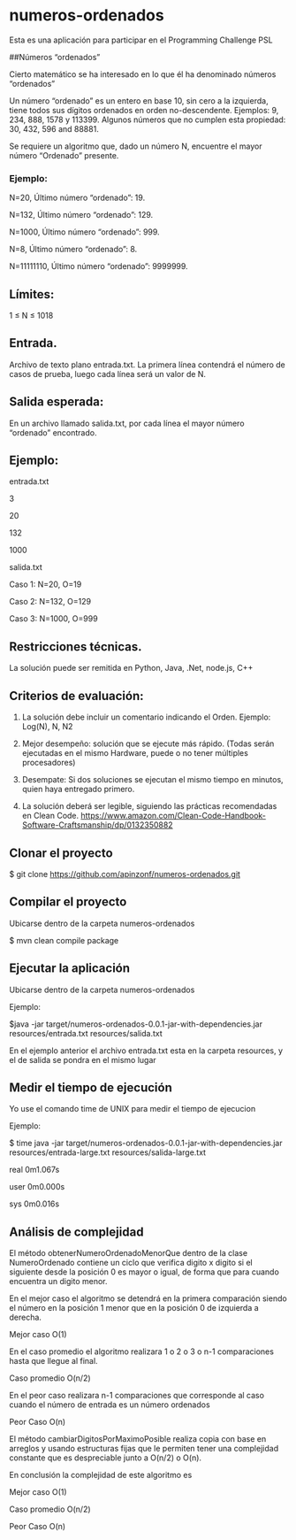 # numeros-ordenados

Esta es una aplicación para participar en el Programming Challenge PSL

##Números “ordenados”

Cierto matemático se ha interesado en lo que él ha denominado números “ordenados”

Un número “ordenado” es un entero en base 10, sin cero a la izquierda, tiene todos sus dígitos ordenados en orden no-descendente. Ejemplos: 9, 234, 888, 1578  y 113399. Algunos números que no cumplen esta propiedad: 30, 432, 596 and 88881.

Se requiere un algoritmo que, dado un número N, encuentre el mayor número “Ordenado” presente.

### Ejemplo: 

N=20, Último número “ordenado”: 19.

N=132, Último número “ordenado”: 129.

N=1000, Último número “ordenado”: 999.

N=8, Último número “ordenado”: 8.

N=11111110, Último número “ordenado”: 9999999.

## Límites:

1 ≤ N ≤ 1018

## Entrada.

Archivo de texto plano entrada.txt. La primera línea contendrá el número de casos de prueba, luego cada línea será un valor de N.

## Salida esperada:

En un archivo llamado salida.txt, por cada línea el mayor número “ordenado” encontrado.

## Ejemplo: 

entrada.txt

3

20

132

1000

salida.txt

Caso 1: N=20, O=19

Caso 2: N=132, O=129

Caso 3: N=1000, O=999

## Restricciones técnicas.

La solución puede ser remitida en Python, Java, .Net,  node.js, C++

## Criterios de evaluación:

1. La solución debe incluir un comentario indicando el Orden. Ejemplo: Log(N), N, N2

2. Mejor desempeño: solución que se ejecute más rápido. (Todas serán ejecutadas en el mismo Hardware, puede o no tener múltiples procesadores)

3. Desempate: Si dos soluciones se ejecutan el mismo tiempo en minutos, quien haya entregado primero.

4. La solución deberá ser legible, siguiendo las prácticas recomendadas en Clean Code. https://www.amazon.com/Clean-Code-Handbook-Software-Craftsmanship/dp/0132350882 

## Clonar el proyecto 

$ git clone https://github.com/apinzonf/numeros-ordenados.git

## Compilar el proyecto

Ubicarse dentro de la carpeta numeros-ordenados

$ mvn clean compile package


## Ejecutar la aplicación

Ubicarse dentro de la carpeta numeros-ordenados

Ejemplo:

$java -jar target/numeros-ordenados-0.0.1-jar-with-dependencies.jar resources/entrada.txt resources/salida.txt

En el ejemplo anterior el archivo entrada.txt esta en la carpeta resources, y el de salida se pondra en el mismo lugar

## Medir el tiempo de ejecución

Yo use el comando time de UNIX para medir el tiempo de ejecucion

Ejemplo: 

$ time java -jar target/numeros-ordenados-0.0.1-jar-with-dependencies.jar resources/entrada-large.txt resources/salida-large.txt

real    0m1.067s

user    0m0.000s

sys     0m0.016s



## Análisis de complejidad 
El método obtenerNumeroOrdenadoMenorQue dentro de la clase NumeroOrdenado contiene un ciclo que verifica digito x digito si el siguiente desde la posición 0 es mayor o igual, de forma que para cuando encuentra un digito menor.

En el mejor caso el algoritmo se detendrá en la primera comparación siendo el número en la posición 1 menor que en la posición 0 de izquierda a derecha.

Mejor caso O(1)

En el caso promedio el algoritmo realizara 1 o 2 o 3 o n-1 comparaciones hasta que llegue al final.

Caso promedio O(n/2)

En el peor caso realizara n-1 comparaciones que corresponde al caso cuando el número de entrada es un número ordenados

Peor Caso O(n)

El método cambiarDigitosPorMaximoPosible realiza copia con base en arreglos y usando estructuras fijas que le permiten tener una complejidad constante que es despreciable junto a O(n/2) o  O(n).

En conclusión la complejidad de este algoritmo es 

Mejor caso O(1)

Caso promedio O(n/2)

Peor Caso O(n)
